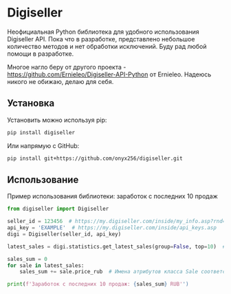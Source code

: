# Digiseller

Неофициальная Python библиотека для удобного использования Digiseller API. Пока что в разработке, представлено небольшое количество методов и нет обработки исключений. Буду рад любой помощи в разработке.

Многое нагло беру от другого проекта - https://github.com/Ernieleo/Digiseller-API-Python от Ernieleo. Надеюсь никого не обижаю, делаю для себя.

## Установка

Установить можно используя pip:
```sh
pip install digiseller
```

Или напрямую с GitHub:
```sh
pip install git+https://github.com/onyx256/digiseller.git
```

## Использование

Пример использования библиотеки: заработок с последних 10 продаж

```python
from digiseller import Digiseller

seller_id = 123456  # https://my.digiseller.com/inside/my_info.asp?rnd=4324
api_key = 'EXAMPLE'  # https://my.digiseller.com/inside/api_keys.asp
digi = Digiseller(seller_id, api_key)

latest_sales = digi.statistics.get_latest_sales(group=False, top=10)  # Отключаем группировку по товарам, указываем top=10 чтобы получить последние 10 продаж

sales_sum = 0
for sale in latest_sales:
    sales_sum += sale.price_rub  # Имена атрибутов класса Sale соответствуют параметрам возвращаемым с API

print(f'Заработок с последних 10 продаж: {sales_sum} RUB'')
```